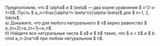 Предположим, что $ \alpha$ и $ \beta$ — два корня уравнения $ x^2-x-1=0$. Пусть $ a_n=\frac{\alpha^n-\beta^n}{\alpha-\beta}$ для $ n=1, 2, \ldots$.
<br> а) Докажите, что для любого натурального $ n$ верно равенство $ a_{n+2}=a_{n+1}+a_n$.
<br> б) Найдите все натуральные числа $ a$ и $ b$ такие, что $ a &lt; b$ и $ b \mid a_n-2na^n$ при любом натуральном $ n$.